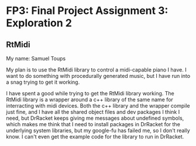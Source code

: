 # FP3: Final Project Assignment 3: Exploration 2

## RtMidi
My name: Samuel Toups

My plan is to use the RtMidi library to control a midi-capable piano I have. I want to do something with procedurally generated music, but I have run into a snag trying to get it working.

I have spent a good while trying to get the RtMidi library working. The RtMidi library is a wrapper around a c++ library of the same name for interracting with midi devices. Both the c++ library and the wrapper compile just fine, and I have all the shared object files and dev packages I think I need, but DrRacket keeps giving me messages about undefined symbols, which makes me think that I need to install packages in DrRacket for the underlying system libraries, but my google-fu has failed me, so I don't really know. I can't even get the example code for the library to run in DrRacket.
